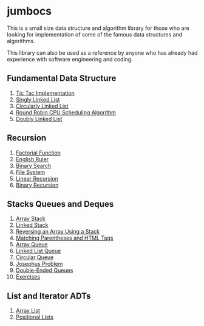 # jumbocs

This is a small size data structure and algorithm library for those who are looking for implementation
of some of the famous data structures and algorithms.

This library can also be used as a reference by anyone who has already had experience with software engineering and coding.

## Fundamental Data Structure 

1. [Tic Tac Implementation]()
2. [Singly Linked List](https://github.com/farruhx/jumbocs/tree/master/src/farruh/edu/jumbocs/datastructures/singlylinkedlist)
3. [Circularly Linked List](https://github.com/farruhx/jumbocs/tree/master/src/farruh/edu/jumbocs/datastructures/circularlylinkedlist)
4. [Round Robin CPU Scheduling Algorithm](https://github.com/farruhx/jumbocs/tree/master/src/farruh/edu/jumbocs/datastructures/roundrobinscheduler)
5. [Doubly Linked List](https://github.com/farruhx/jumbocs/tree/master/src/farruh/edu/jumbocs/datastructures/doublylinkedlist)


## Recursion

1. [Factorial Function](https://github.com/farruhx/jumbocs/tree/master/src/farruh/edu/jumbocs/recursion)
2. [English Ruler](https://github.com/farruhx/jumbocs/tree/master/src/farruh/edu/jumbocs/recursion)
3. [Binary Search](https://github.com/farruhx/jumbocs/tree/master/src/farruh/edu/jumbocs/recursion)
4. [File System](https://github.com/farruhx/jumbocs/tree/master/src/farruh/edu/jumbocs/recursion)
5. [Linear Recursion](https://github.com/farruhx/jumbocs/tree/master/src/farruh/edu/jumbocs/recursion)
6. [Binary Recursion](https://github.com/farruhx/jumbocs/tree/master/src/farruh/edu/jumbocs/recursion)

## Stacks Queues and Deques

1. [Array Stack](https://github.com/farruhx/jumbocs/tree/master/src/farruh/edu/jumbocs/stackqueuedequeue/stack)
2. [Linked Stack](https://github.com/farruhx/jumbocs/tree/master/src/farruh/edu/jumbocs/stackqueuedequeue/stack)
3. [Reversing an Array Using a Stack](https://github.com/farruhx/jumbocs/tree/master/src/farruh/edu/jumbocs/stackqueuedequeue/stack)
4. [Matching Parentheses and HTML Tags](https://github.com/farruhx/jumbocs/tree/master/src/farruh/edu/jumbocs/stackqueuedequeue/stack)
5. [Array Queue](https://github.com/farruhx/jumbocs/tree/master/src/farruh/edu/jumbocs/stackqueuedequeue/queue)
6. [Linked List Queue](https://github.com/farruhx/jumbocs/tree/master/src/farruh/edu/jumbocs/stackqueuedequeue/queue)
7. [Circular Queue](https://github.com/farruhx/jumbocs/tree/master/src/farruh/edu/jumbocs/stackqueuedequeue/queue)
8. [Josephus Problem](https://github.com/farruhx/jumbocs/tree/master/src/farruh/edu/jumbocs/stackqueuedequeue/queue)
9. [Double-Ended Queues](https://github.com/farruhx/jumbocs/tree/master/src/farruh/edu/jumbocs/stackqueuedequeue/deque)
10. [Exercises]()

## List and Iterator ADTs

1. [Array List]()
2. [Positional Lists]()